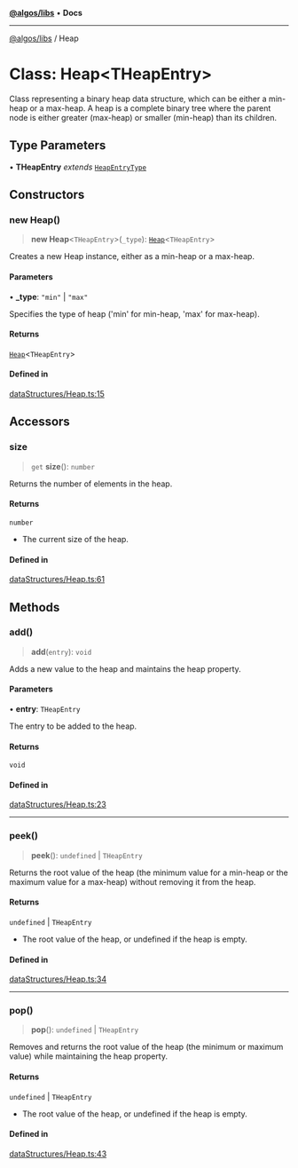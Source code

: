 [**@algos/libs**](../README.md) • **Docs**

***

[@algos/libs](../globals.md) / Heap

# Class: Heap\<THeapEntry\>

Class representing a binary heap data structure, which can be either a min-heap or a max-heap.
A heap is a complete binary tree where the parent node is either greater (max-heap) or smaller (min-heap) than its children.

## Type Parameters

• **THeapEntry** *extends* [`HeapEntryType`](../type-aliases/HeapEntryType.md)

## Constructors

### new Heap()

> **new Heap**\<`THeapEntry`\>(`_type`): [`Heap`](Heap.md)\<`THeapEntry`\>

Creates a new Heap instance, either as a min-heap or a max-heap.

#### Parameters

• **\_type**: `"min"` \| `"max"`

Specifies the type of heap ('min' for min-heap, 'max' for max-heap).

#### Returns

[`Heap`](Heap.md)\<`THeapEntry`\>

#### Defined in

[dataStructures/Heap.ts:15](https://bitbucket.org/vladbasin/algos/src/5a7ff036d2baf511556b0e58f1b60a1888b2ff2f/libs/algos/src/lib/dataStructures/Heap.ts#lines-15)

## Accessors

### size

> `get` **size**(): `number`

Returns the number of elements in the heap.

#### Returns

`number`

- The current size of the heap.

#### Defined in

[dataStructures/Heap.ts:61](https://bitbucket.org/vladbasin/algos/src/5a7ff036d2baf511556b0e58f1b60a1888b2ff2f/libs/algos/src/lib/dataStructures/Heap.ts#lines-61)

## Methods

### add()

> **add**(`entry`): `void`

Adds a new value to the heap and maintains the heap property.

#### Parameters

• **entry**: `THeapEntry`

The entry to be added to the heap.

#### Returns

`void`

#### Defined in

[dataStructures/Heap.ts:23](https://bitbucket.org/vladbasin/algos/src/5a7ff036d2baf511556b0e58f1b60a1888b2ff2f/libs/algos/src/lib/dataStructures/Heap.ts#lines-23)

***

### peek()

> **peek**(): `undefined` \| `THeapEntry`

Returns the root value of the heap (the minimum value for a min-heap or the maximum value for a max-heap)
without removing it from the heap.

#### Returns

`undefined` \| `THeapEntry`

- The root value of the heap, or undefined if the heap is empty.

#### Defined in

[dataStructures/Heap.ts:34](https://bitbucket.org/vladbasin/algos/src/5a7ff036d2baf511556b0e58f1b60a1888b2ff2f/libs/algos/src/lib/dataStructures/Heap.ts#lines-34)

***

### pop()

> **pop**(): `undefined` \| `THeapEntry`

Removes and returns the root value of the heap (the minimum or maximum value) while maintaining the heap property.

#### Returns

`undefined` \| `THeapEntry`

- The root value of the heap, or undefined if the heap is empty.

#### Defined in

[dataStructures/Heap.ts:43](https://bitbucket.org/vladbasin/algos/src/5a7ff036d2baf511556b0e58f1b60a1888b2ff2f/libs/algos/src/lib/dataStructures/Heap.ts#lines-43)
